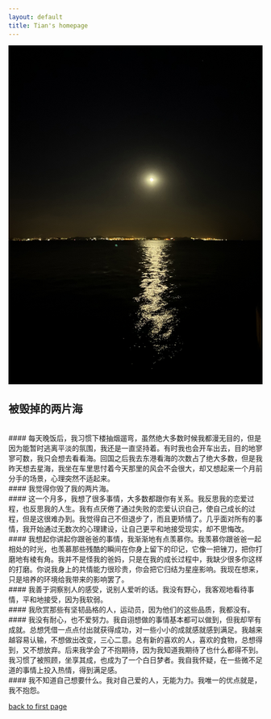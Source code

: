 ```yaml
---
layout: default
title: Tian's homepage
---
```



![east_harbor](/assets/images/east_harbor.jpg)



## 被毁掉的两片海
<br>
#### 每天晚饭后，我习惯下楼抽烟遛弯，虽然绝大多数时候我都漫无目的，但是因为能暂时逃离平淡的氛围，我还是一直坚持着。有时我也会开车出去，目的地寥寥可数，我只会想去看看海。回国之后我去东港看海的次数占了绝大多数，但是我昨天想去星海，我坐在车里思忖着今天那里的风会不会很大，却又想起来一个月前分手的场景，心理突然不适起来。
<br>
#### 我觉得你毁了我的两片海。
<br>
#### 这一个月多，我想了很多事情，大多数都跟你有关系。我反思我的恋爱过程，也反思我的人生。我有点厌倦了通过失败的恋爱认识自己，使自己成长的过程，但是这很难办到。我觉得自己不但退步了，而且更矫情了。几乎面对所有的事情，我开始通过无数次的心理建设，让自己更平和地接受现实，却不思悔改。
<br>
#### 我想起你讲起你跟爸爸的事情，我渐渐地有点羡慕你。我羡慕你跟爸爸一起相处的时光，也羡慕那些残酷的瞬间在你身上留下的印记，它像一把锉刀，把你打磨地有棱有角。我并不是怪我的爸妈，只是在我的成长过程中，我缺少很多你这样的打磨。你说我身上的共情能力很珍贵，你会把它归结为星座影响。我现在想来，只是培养的环境给我带来的影响罢了。
<br>
#### 我善于洞察别人的感受，说别人爱听的话。我没有野心，我客观地看待事情，平和地接受，因为我软弱。
<br>
#### 我欣赏那些有坚韧品格的人，运动员，因为他们的这些品质，我都没有。
<br>
#### 我没有耐心，也不爱努力。我自诩想做的事情基本都可以做到，但我却罕有成就。总想凭借一点点付出就获得成功，对一些小小的成就感就感到满足。我越来越容易认输，不想做出改变，三心二意。总有新的喜欢的人，喜欢的食物，总想得到，又不想放弃。后来我学会了不抱期待，因为我知道我期待了也什么都得不到。我习惯了被照顾，坐享其成，也成为了一个白日梦者。我自我怀疑，在一些微不足道的事情上投入热情，得到满足感。
<br>
#### 我不知道自己想要什么。我对自己爱的人，无能为力。我唯一的优点就是，我不抱怨。


[back to first page](index.md)
